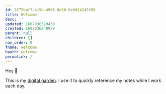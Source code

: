 ```yaml
---
id: 5f75baff-419d-496f-8d36-0e9d24245f09
title: Welcome
desc: ''
updated: 1607036329430
created: 1607036240979
parent: null
children: []
nav_order: 0
fname: welcome
hpath: welcome
permalink: /
---
```

Hey 👋

This is my [digital garden](https://joelhooks.com/digital-garden). I use it to quickly reference my notes while I work each day.

